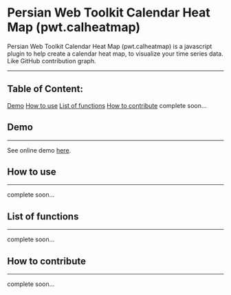 Persian Web Toolkit Calendar Heat Map (pwt.calheatmap)
===================
Persian Web Toolkit Calendar Heat Map (pwt.calheatmap) is a javascript plugin to help create a calendar heat map, to visualize your time series data. Like GitHub contribution graph.

----------

Table of Content:
-----------------
[Demo](#Demo)
[How to use](#How_to_use)
[List of functions](#List_of_functions)
[How to contribute](#How_to_contribute)
complete soon...

## Demo ##
-----------------
See online demo [here](http://htmlpreview.github.io/?https://github.com/babakhani/pwt.calheatmap/blob/master/src/index.html).

## How to use ##
-----------
complete soon...
## List of functions ##
-----------------
complete soon...
## How to contribute ##
------------------
complete soon...
